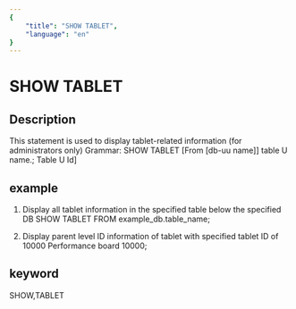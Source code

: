 ```yaml
---
{
    "title": "SHOW TABLET",
    "language": "en"
}
---
```


<!-- 
Licensed to the Apache Software Foundation (ASF) under one
or more contributor license agreements.  See the NOTICE file
distributed with this work for additional information
regarding copyright ownership.  The ASF licenses this file
to you under the Apache License, Version 2.0 (the
"License"); you may not use this file except in compliance
with the License.  You may obtain a copy of the License at

  http://www.apache.org/licenses/LICENSE-2.0

Unless required by applicable law or agreed to in writing,
software distributed under the License is distributed on an
"AS IS" BASIS, WITHOUT WARRANTIES OR CONDITIONS OF ANY
KIND, either express or implied.  See the License for the
specific language governing permissions and limitations
under the License.
-->

# SHOW TABLET

## Description

This statement is used to display tablet-related information (for administrators only)
Grammar:
SHOW TABLET
[From [db-uu name]] table U name.; Table U Id]

## example

1. Display all tablet information in the specified table below the specified DB
SHOW TABLET FROM example_db.table_name;

2. Display parent level ID information of tablet with specified tablet ID of 10000
Performance board 10000;

## keyword

SHOW,TABLET
